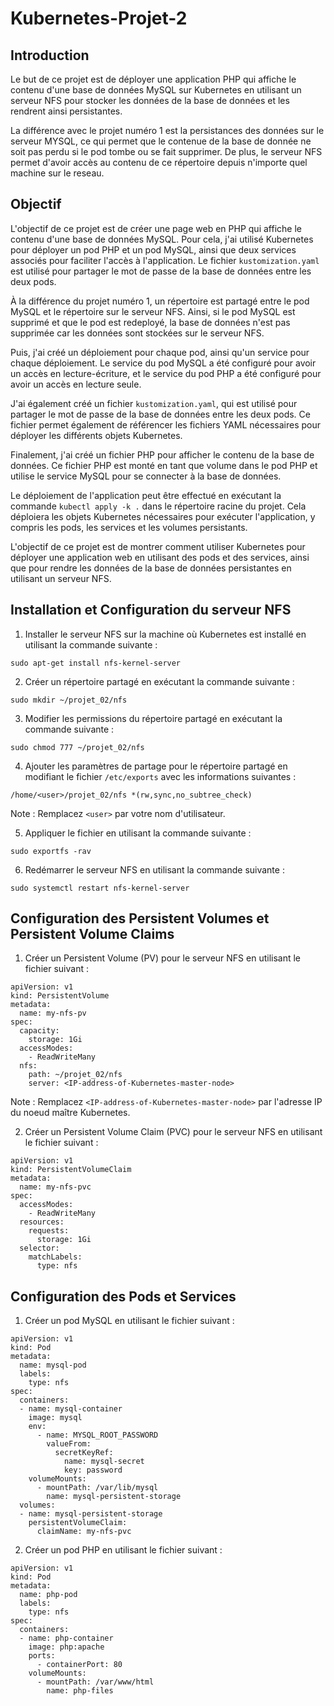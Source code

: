 # Kubernetes-Projet-2

## Introduction

Le but de ce projet est de déployer une application PHP qui affiche le contenu d'une base de données MySQL sur Kubernetes en utilisant un serveur NFS pour stocker les données de la base de données et les rendrent ainsi persistantes.

La différence avec le projet numéro 1 est la persistances des données sur le serveur MYSQL, ce qui permet que le contenue de la base de donnée ne soit pas perdu si le pod tombe ou se fait supprimer. De plus, le serveur NFS permet d'avoir accès au contenu de ce répertoire depuis n'importe quel machine sur le reseau.

## Objectif

L'objectif de ce projet est de créer une page web en PHP qui affiche le contenu d'une base de données MySQL. Pour cela, j'ai utilisé Kubernetes pour déployer un pod PHP et un pod MySQL, ainsi que deux services associés pour faciliter l'accès à l'application. Le fichier `kustomization.yaml` est utilisé pour partager le mot de passe de la base de données entre les deux pods.

À la différence du projet numéro 1, un répertoire est partagé entre le pod MySQL et le répertoire sur le serveur NFS. Ainsi, si le pod MySQL est supprimé et que le pod est redeployé, la base de données n'est pas supprimée car les données sont stockées sur le serveur NFS.

Puis, j'ai créé un déploiement pour chaque pod, ainsi qu'un service pour chaque déploiement. Le service du pod MySQL a été configuré pour avoir un accès en lecture-écriture, et le service du pod PHP a été configuré pour avoir un accès en lecture seule. 

J'ai également créé un fichier `kustomization.yaml`, qui est utilisé pour partager le mot de passe de la base de données entre les deux pods. Ce fichier permet également de référencer les fichiers YAML nécessaires pour déployer les différents objets Kubernetes.

Finalement, j'ai créé un fichier PHP pour afficher le contenu de la base de données. Ce fichier PHP est monté en tant que volume dans le pod PHP et utilise le service MySQL pour se connecter à la base de données.

Le déploiement de l'application peut être effectué en exécutant la commande `kubectl apply -k .` dans le répertoire racine du projet. Cela déploiera les objets Kubernetes nécessaires pour exécuter l'application, y compris les pods, les services et les volumes persistants.

L'objectif de ce projet est de montrer comment utiliser Kubernetes pour déployer une application web en utilisant des pods et des services, ainsi que pour rendre les données de la base de données persistantes en utilisant un serveur NFS.

## Installation et Configuration du serveur NFS

1. Installer le serveur NFS sur la machine où Kubernetes est installé en utilisant la commande suivante :

```
sudo apt-get install nfs-kernel-server
```

2. Créer un répertoire partagé en exécutant la commande suivante :

```
sudo mkdir ~/projet_02/nfs
```

3. Modifier les permissions du répertoire partagé en exécutant la commande suivante :

```
sudo chmod 777 ~/projet_02/nfs
```

4. Ajouter les paramètres de partage pour le répertoire partagé en modifiant le fichier `/etc/exports` avec les informations suivantes :

```
/home/<user>/projet_02/nfs *(rw,sync,no_subtree_check)
```

Note : Remplacez `<user>` par votre nom d'utilisateur.

5. Appliquer le fichier en utilisant la commande suivante :

```
sudo exportfs -rav
```

6. Redémarrer le serveur NFS en utilisant la commande suivante :

```
sudo systemctl restart nfs-kernel-server
```

## Configuration des Persistent Volumes et Persistent Volume Claims

1. Créer un Persistent Volume (PV) pour le serveur NFS en utilisant le fichier suivant :

```
apiVersion: v1
kind: PersistentVolume
metadata:
  name: my-nfs-pv
spec:
  capacity:
    storage: 1Gi
  accessModes:
    - ReadWriteMany
  nfs:
    path: ~/projet_02/nfs
    server: <IP-address-of-Kubernetes-master-node>
```

Note : Remplacez `<IP-address-of-Kubernetes-master-node>` par l'adresse IP du noeud maître Kubernetes.

2. Créer un Persistent Volume Claim (PVC) pour le serveur NFS en utilisant le fichier suivant :

```
apiVersion: v1
kind: PersistentVolumeClaim
metadata:
  name: my-nfs-pvc
spec:
  accessModes:
    - ReadWriteMany
  resources:
    requests:
      storage: 1Gi
  selector:
    matchLabels:
      type: nfs
```

## Configuration des Pods et Services

1. Créer un pod MySQL en utilisant le fichier suivant :

```
apiVersion: v1
kind: Pod
metadata:
  name: mysql-pod
  labels:
    type: nfs
spec:
  containers:
  - name: mysql-container
    image: mysql
    env:
      - name: MYSQL_ROOT_PASSWORD
        valueFrom:
          secretKeyRef:
            name: mysql-secret
            key: password
    volumeMounts:
      - mountPath: /var/lib/mysql
        name: mysql-persistent-storage
  volumes:
  - name: mysql-persistent-storage
    persistentVolumeClaim:
      claimName: my-nfs-pvc
```


2. Créer un pod PHP en utilisant le fichier suivant :

```
apiVersion: v1
kind: Pod
metadata:
  name: php-pod
  labels:
    type: nfs
spec:
  containers:
  - name: php-container
    image: php:apache
    ports:
      - containerPort: 80
    volumeMounts:
      - mountPath: /var/www/html
        name: php-files
```
